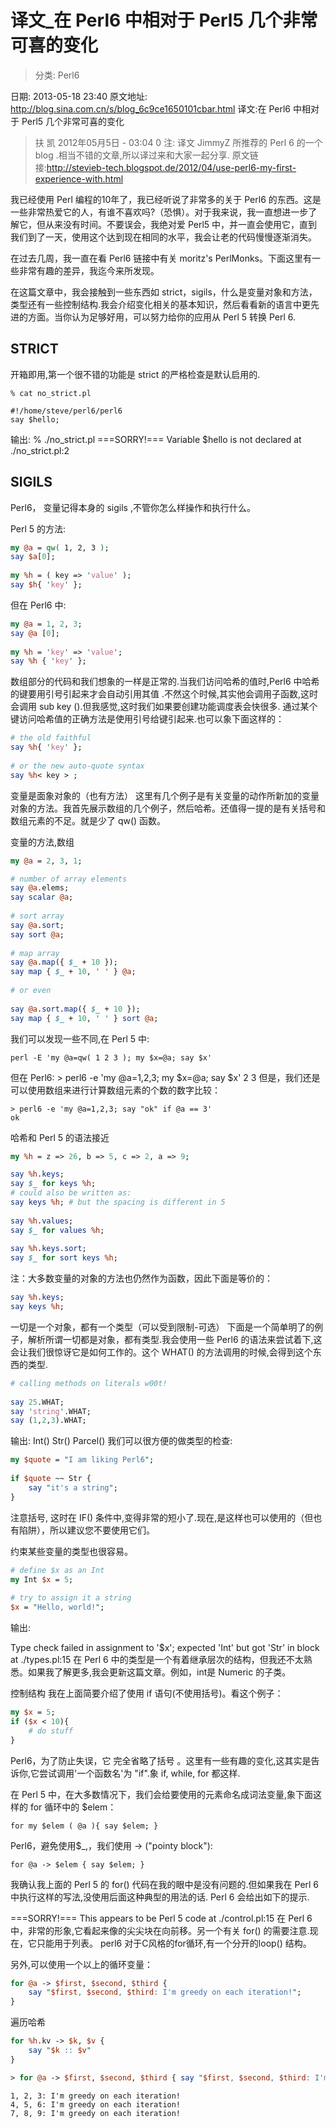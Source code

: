 # 译文_在 Perl6 中相对于 Perl5 几个非常可喜的变化
> 分类: Perl6

日期: 2013-05-18 23:40
原文地址: http://blog.sina.com.cn/s/blog_6c9ce1650101cbar.html
译文:在 Perl6 中相对于 Perl5 几个非常可喜的变化
> 扶 凯 2012年05月5日 - 03:04 0
注: 译文 JimmyZ 所推荐的   Perl 6 的一个 blog .相当不错的文章,所以译过来和大家一起分享.
原文链接:http://stevieb-tech.blogspot.de/2012/04/use-perl6-my-first-experience-with.html


我已经使用 Perl 编程的10年了，我已经听说了非常多的关于 Perl6 的东西。这是一些非常热爱它的人，有谁不喜欢吗?（恐惧）。对于我来说，我一直想进一步了解它，但从来没有时间。不要误会，我绝对爱 Perl5 中，并一直会使用它，直到我们到了一天，使用这个达到现在相同的水平，我会让老的代码慢慢逐渐消失。


在过去几周，我一直在看 Perl6 链接中有关 moritz's PerlMonks。下面这里有一些非常有趣的差异，我迄今来所发现。


在这篇文章中，我会接触到一些东西如 strict，sigils，什么是变量对象和方法，类型还有一些控制结构.我会介绍变化相关的基本知识，然后看看新的语言中更先进的方面。当你认为足够好用，可以努力给你的应用从 Perl 5 转换 Perl 6.


## STRICT
开箱即用,第一个很不错的功能是 strict 的严格检查是默认启用的.

    % cat no_strict.pl
     
    #!/home/steve/perl6/perl6
    say $hello;
输出:
    % ./no_strict.pl
    ===SORRY!===
    Variable $hello is not declared at ./no_strict.pl:2
## SIGILS
Perl6， 变量记得本身的 sigils ,不管你怎么样操作和执行什么。


Perl 5 的方法:
```perl
my @a = qw( 1, 2, 3 );
say $a[0];
 
my %h = ( key => 'value' );
say $h{ 'key' };
```
但在 Perl6 中:
```perl
my @a = 1, 2, 3;
say @a [0];
 
my %h = 'key' => 'value';
say %h { 'key' };
```
数组部分的代码和我们想象的一样是正常的.当我们访问哈希的值时,Perl6 中哈希的键要用引号引起来才会自动引用其值 .不然这个时候,其实他会调用子函数,这时会调用 sub key ().但我感觉,这时我们如果要创建功能调度表会快很多.
通过某个键访问哈希值的正确方法是使用引号给键引起来.也可以象下面这样的：
```perl
# the old faithful
say %h{ 'key' };
 
# or the new auto-quote syntax
say %h< key > ;
```
变量是面象对象的（也有方法）
这里有几个例子是有关变量的动作所新加的变量对象的方法。我首先展示数组的几个例子，然后哈希。还值得一提的是有关括号和数组元素的不足。就是少了 qw() 函数。

变量的方法,数组
```perl
my @a = 2, 3, 1;

# number of array elements
say @a.elems;
say scalar @a;
 
# sort array
say @a.sort;
say sort @a;
 
# map array
say @a.map({ $_ + 10 });
say map { $_ + 10, ' ' } @a;
 
# or even
 
say @a.sort.map({ $_ + 10 });
say map { $_ + 10, ' ' } sort @a;
```
我们可以发现一些不同,在 Perl 5 中:

    perl -E 'my @a=qw( 1 2 3 ); my $x=@a; say $x'

但在 Perl6:
    > perl6 -e 'my @a=1,2,3; my $x=@a; say $x'
    2 3
但是，我们还是可以使用数组来进行计算数组元素的个数的数字比较：

    > perl6 -e 'my @a=1,2,3; say "ok" if @a == 3'
    ok
哈希和 Perl 5 的语法接近
```perl
my %h = z => 26, b => 5, c => 2, a => 9;

say %h.keys;
say $_ for keys %h;
# could also be written as:
say keys %h; # but the spacing is different in 5
 
say %h.values;
say $_ for values %h;
 
say %h.keys.sort;
say $_ for sort keys %h;
```
注：大多数变量的对象的方法也仍然作为函数，因此下面是等价的：
```perl
say %h.keys;
say keys %h;
```
一切是一个对象，都有一个类型（可以受到限制-可选）
下面是一个简单明了的例子，解析所谓一切都是对象，都有类型.我会使用一些 Perl6 的语法来尝试着下,这会让我们很惊讶它是如何工作的。这个 WHAT() 的方法调用的时候,会得到这个东西的类型.
```perl
# calling methods on literals w00t! 
 
say 25.WHAT;
say 'string'.WHAT;
say (1,2,3).WHAT;
```
输出:
    Int()
    Str()
    Parcel()
我们可以很方便的做类型的检查:
```perl
my $quote = "I am liking Perl6";
 
if $quote ~~ Str {
    say "it's a string";
}
```
注意括号, 这时在 IF() 条件中,变得非常的短小了.现在,是这样也可以使用的（但也有陷阱），所以建议您不要使用它们。

约束某些变量的类型也很容易。
```perl
# define $x as an Int
my Int $x = 5;
 
# try to assign it a string
$x = "Hello, world!";
```
输出:


Type check failed in assignment to '$x'; expected 'Int' but got 'Str'
  in block   at ./types.pl:15
在 Perl 6 中的类型是一个有着继承层次的结构，但我还不太熟悉。如果我了解更多,我会更新这篇文章。例如，int是 Numeric 的子类。
 
控制结构
我在上面简要介绍了使用 if 语句(不使用括号)。看这个例子：
```perl
my $x = 5;
if ($x < 10){
    # do stuff
}
```
Perl6，为了防止失误，它 完全省略了括号 。这里有一些有趣的变化,这其实是告诉你,它尝试调用'一个函数名'为 "if".象 if, while, for 都这样.

在 Perl 5 中，在大多数情况下，我们会给要使用的元素命名成词法变量,象下面这样的 for 循环中的 $elem：

    for my $elem ( @a ){ say $elem; }
Perl6，避免使用$_,，我们使用 -> ("pointy block"):

    for @a -> $elem { say $elem; }
我确认我上面的 Perl 5 的 for() 代码在我的眼中是没有问题的.但如果我在 Perl 6 中执行这样的写法,没使用后面这种典型的用法的话. Perl 6 会给出如下的提示.

===SORRY!===
This appears to be Perl 5 code
at ./control.pl:15
  在 Perl 6 中，非常的形象,它看起来像的尖尖块在向前移。另一个有关 for() 的需要注意.现在，它只能用于列表。 perl6 对于C风格的for循环,有一个分开的loop() 结构。

另外,可以使用一个以上的循环变量：

```perl
for @a -> $first, $second, $third { 
    say "$first, $second, $third: I'm greedy on each iteration!"; 
}
```

遍历哈希
```perl
for %h.kv -> $k, $v {
    say "$k :: $v"
}
```
```perl
> for @a -> $first, $second, $third { say "$first, $second, $third: I'm greedy on each iteration!"; }
```
    1, 2, 3: I'm greedy on each iteration!
    4, 5, 6: I'm greedy on each iteration!
    7, 8, 9: I'm greedy on each iteration!
```
